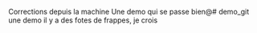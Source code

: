 Corrections depuis la machine
Une demo qui se passe bien@# demo_git
une demo
il y a des fotes de frappes, je crois
